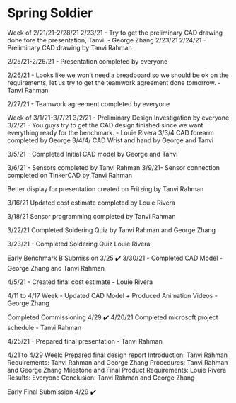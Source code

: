 # Spring Soldier
 
Week of 2/21/21-2/28/21
2/23/21 - Try to get the preliminary CAD drawing done fore the presentation, Tanvi. - George Zhang 2/23/21
2/24/21 - Preliminary CAD drawing by Tanvi Rahman
 
2/25/21-2/26/21 - Presentation completed by everyone

2/26/21 - Looks like we won’t need a breadboard so we should be ok on the requirements, let us try to get the teamwork agreement done tomorrow. - Tanvi Rahman



2/27/21 - Teamwork agreement completed by everyone

Week of 3/1/21-3/7/21
3/2/21 - Preliminary Design Investigation by everyone
3/2/21 - You guys try to get the CAD design finished since we want everything ready for the benchmark. - Louie Rivera
3/3/4 CAD forearm completed by George
3/4/4/ CAD Wrist and hand by George and Tanvi

3/5/21 - Completed Initial CAD model by George and Tanvi

3/6/21 - Sensors completed by Tanvi Rahman
3/9/21- Sensor connection completed on TinkerCAD by Tanvi Rahman



Better display for presentation created on Fritzing by Tanvi Rahman

3/16/21 Updated cost estimate completed by Louie Rivera

3/18/21 Sensor programming completed by Tanvi Rahman


3/22/21 Completed Soldering Quiz by Tanvi Rahman and George Zhang


3/23/21 - Completed Soldering Quiz Louie Rivera 

Early Benchmark B Submission 3/25 ✔️
3/30/21 - Completed CAD Model - George Zhang and Tanvi Rahman






4/5/21 - Created final cost estimate - Louie Rivera

4/11 to 4/17 Week - Updated CAD Model + Produced Animation Videos - George Zhang


Completed Commissioning 4/29 ✔️
4/20/21 Completed microsoft project schedule - Tanvi Rahman





4/25/21 - Prepared final presentation - Tanvi Rahman

4/21 to 4/29 Week: Prepared final design report
Introduction: Tanvi Rahman
Requirements: Tanvi Rahman and George Zhang
Procedures: Tanvi Rahman and George Zhang
Milestone and Final Product Requirements: Louie Rivera
Results: Everyone
Conclusion: Tanvi Rahman and George Zhang

Early Final Submission 4/29 ✔️
